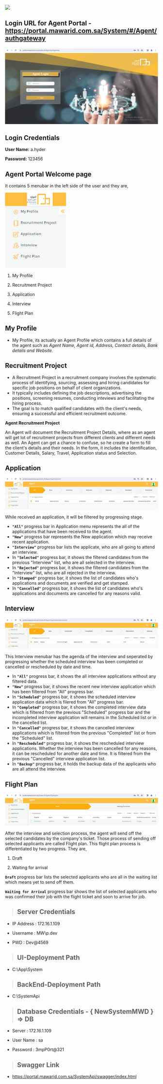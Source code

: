 ![](https://portal.mawarid.com.sa/System/assets/images/mawarid-logo-2.png)



## **Login URL for Agent Portal** - https://portal.mawarid.com.sa/System/#/Agent/authgateway

![](./Assets/Agent%20Portal%20Login%20page.png)

## **Login Credentials**

**User Name:** a.hyder

**Password:** 123456

## **Agent Portal Welcome page** 

It contains 5 menubar in the left side of the user and they are,

![](./Assets/Agent%20Portal%20Sidebar.png)

1. My Profile

2. Recruitment Project

3. Application             

4. Interview

5. Flight Plan

## **My Profile**

  - My Profile, its actually an Agent Profile which contains a full details of the agent such as _Agent Name, Agent id, Address, Contact details, Bank details and Website._

## **Recruitment Project**

  - A Recruitment Project in a recruitment company involves the systematic process of identifying, sourcing, assessing and hiring candidates for specific job positions on behalf of client organizations.
  - It typically includes defining the job descriptions, advertising the positions, screening resumes, conducting inteviews and facilitating the hiring process.
  - The goal is to match qualified candidates with the client's needs, ensuring a successful and efficient recruitment outcome.

**Agent Recruitment Project**

  An Agent will document the Recruitment Project Details, where as an agent will get lot of recruitment projects from different clients and different needs as well. An Agent can get a chance to confuse, so he create a form to fill the client's details and their needs. In the form, it includes the identification, Customer Details, Salary, Travel, Application status and Selection.

## **Application**

![](./Assets/Application%20progressbar(AGP).png)

  While received an application, it will be filtered by progressing stage.
  - **`"All"`** progress bar in Application menu represents the all of the applications that have been received to the agent.
  - **`"New"`** progress bar represents the New application which may receive recent application.
  - **`"Interview"`** progress bar lists the applicate, who are all going to attend an interview.
  - In **`"Selected"`** progress bar, it shows the filtered candidates from the previous "Interview" list, who are all selected in the interview.
  - In **`"Rejected"`** progress bar, it shows the filtered candidates from the "Interview" list, who are all rejected in the interview.
  - In **`"Stamped"`** progress bar, it shows the list of candidates who's applications and documents are verified and get stamped.
  - In **`"Cancelled"`** progress bar, it shows the list of candidates who's applications and documents are cancelled for any reasons valid.

## **Interview**

![](./Assets/Interview%20progressbar(AGP).png)

  This Interview menubar has the agenda of the interview and seperated by progressing whether the scheduled interview has been completed or cancelled or rescheduled by date and time.

  - In **`"All"`** progress bar, it shows the all interview applications without any filtered data. 
  - **`"New"`** progress bar, it shows the recent new interview application which has been filtered from "All" progress bar.
  - In **`"Scheduled"`** progress bar, it shows the scheduled interview application data which is filered from "All" progress bar.
  - In **`"Completed"`** progress bar, it shows the completed interview data which is filtered from the previous "Scheduled" progress bar and the incompleted interview application will remains in the Scheduled list or in the cancelled list.
  - In **`"Cancelled"`** progress bar, it shows the cancelled interview applications which is filtered from the previous "Completed" list or from the "Scheduled" list.
  - In **`"Rescheduled"`** progress bar, it shows the rescheduled interview applications. Whether the interview has been cancelled for any reasons, it can be rescheduled for another date and time. It is filtered from the previous "Cancelled" interview application list.  
  - In **`"Backup"`** progress bar, it holds the backup data of the applicants who are all attend the interview.

## **Flight Plan**

![](./Assets/Flight%20Plan%20progressbar(AGP).png)

  After the interview and selection process, the agent will send off the selected candidates by the company's ticket. Those process of sending off selected applicants are called Flight plan. This flight plan process is differentiated by two progress. They are,

  1. Draft

  2. Waiting for arrival 

  **`Draft`** progress bar lists the selected applicants who are all in the waiting list which means yet to send off them.

  **`Waiting for Arrival`** progress bar shows the list of selected applicants who was confirmed their job with the flight ticket and soon to arrive for job. 

> ## **Server Credentials** 

  - IP Address : 172.16.1.109

  - Username : MW\p.dev

  - PWD : Dev@4569

> ## **UI-Deployment Path**  

  -  C:\App\System

> ## **BackEnd-Deployment Path**

  - C:\SystemApi

> ## **Database Credentials** - { NewSystemMWD } => DB

  - Server : 172.16.1.109

  - User Name : sa

  - Password : 3mpP0rt@321

> ## **Swagger Link**

  - https://portal.mawarid.com.sa/SystemApi/swagger/index.html



